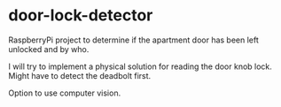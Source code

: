 # door-lock-detector
RaspberryPi project to determine if the apartment door has been left unlocked and by who.

I will try to implement a physical solution for reading the door knob lock. Might have to detect the deadbolt first.

Option to use computer vision.
